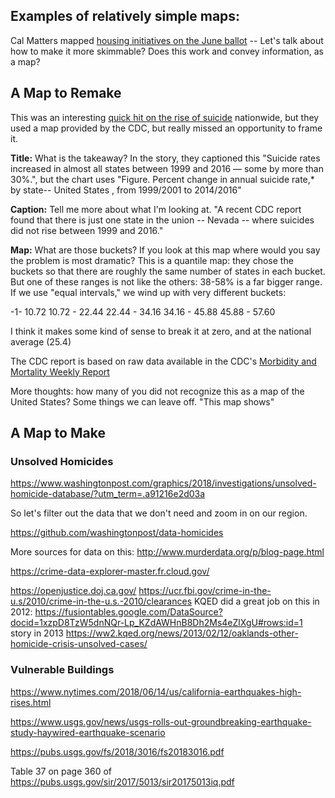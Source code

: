 ## Examples of relatively simple maps:

Cal Matters mapped [housing initiatives on the June ballot](https://calmatters.org/articles/map-how-we-voted-on-housing-issues-up-and-down-the-state/) -- Let's talk about how to make it more skimmable? Does this work and convey information, as a map? 


## A Map to Remake

This was an interesting [quick hit on the rise of suicide](https://www.buzzfeed.com/carolinekee/suicide-rates-increase-us-2016-all-states) nationwide, but they used a map provided by the CDC, but really missed an opportunity to frame it. 

**Title:** What is the takeaway? In the story, they captioned this "Suicide rates increased in almost all states between 1999 and 2016 — some by more than 30%.", but the chart uses "Figure. Percent change in annual suicide rate,* by state-- United States , from 1999/2001 to 2014/2016"

**Caption:** Tell me more about what I'm looking at. "A recent CDC report found that there is just one state in the union -- Nevada -- where suicides did not rise between 1999 and 2016." 

**Map:** What are those buckets? If you look at this map where would you say the problem is most dramatic? This is a quantile map: they chose the buckets so that there are roughly the same number of states in each bucket. But one of these ranges is not like the others: 38-58% is a far bigger range. If we use "equal intervals," we wind up with very different buckets:

-1- 10.72
10.72 - 22.44
22.44 - 34.16
34.16 - 45.88
45.88 - 57.60

I think it makes some kind of sense to break it at zero, and at the national average (25.4)


The CDC report is based on raw data available in the CDC's [Morbidity and Mortality Weekly Report](https://www.cdc.gov/mmwr/index.html)



More thoughts: how many of you did not recognize this as a map of the United States? Some things we can leave off. "This map shows"

## A Map to Make

### Unsolved Homicides

https://www.washingtonpost.com/graphics/2018/investigations/unsolved-homicide-database/?utm_term=.a91216e2d03a

So let's filter out the data that we don't need and zoom in on our region. 

https://github.com/washingtonpost/data-homicides 

More sources for data on this: http://www.murderdata.org/p/blog-page.html

https://crime-data-explorer-master.fr.cloud.gov/

https://openjustice.doj.ca.gov/
https://ucr.fbi.gov/crime-in-the-u.s/2010/crime-in-the-u.s.-2010/clearances
KQED did a great job on this in 2012:
https://fusiontables.google.com/DataSource?docid=1xzpD8TzW5dnNQr-Lp_KZdAWHnB8Dh2Ms4eZlXgU#rows:id=1
story in 2013
https://ww2.kqed.org/news/2013/02/12/oaklands-other-homicide-crisis-unsolved-cases/

### Vulnerable Buildings 
https://www.nytimes.com/2018/06/14/us/california-earthquakes-high-rises.html

https://www.usgs.gov/news/usgs-rolls-out-groundbreaking-earthquake-study-haywired-earthquake-scenario

https://pubs.usgs.gov/fs/2018/3016/fs20183016.pdf

Table 37 on page 360 of https://pubs.usgs.gov/sir/2017/5013/sir20175013iq.pdf

